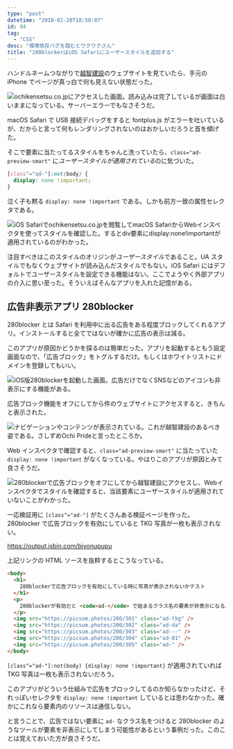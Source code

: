 ```yaml
---
type: "post"
datetime: "2018-02-28T18:58:07"
id: 94
tag:
  - "CSS"
desc: "環境依存バグを踏むとワクワクさん"
title: "280blockerはiOS Safariにユーザースタイルを追加する"
---
```


ハンドルネームつながりで[越智建設](http://ochikensetsu.co.jp/)のウェブサイトを見ていたら、手元の iPhone でページが真っ白で何も見えない状態だった。

<img src="/img/280blocker/nope.png" alt="ochikensetsu.co.jpにアクセスした画面。読み込みは完了しているが画面は白いままになっている。サーバーエラーでもなさそうだ。" />

macOS Safari で USB 接続デバッグをすると fontplus.js がエラーを吐いているが、だからと言って何もレンダリングされないのはおかしいだろうと首を傾げた。

そこで要素に当たってるスタイルをちゃんと洗っていたら、`class="ad-preview-smart"` に*ユーザースタイルが適用されている*のに気づいた。

<!-- prettier-ignore -->
```css
[class^="ad-"]:not(body) {
  display: none !important;
}
```

泣く子も黙る `display: none !important` である。しかも前方一致の属性セレクタである。

<img src="/img/280blocker/active.png" alt="iOS Safariでochikensetsu.co.jpを閲覧してmacOS SafariからWebインスペクタを使ってスタイルを確認した。するとdiv要素にdisplay:none!importantが適用されているのがわかった。" />

注目すべきはこのスタイルのオリジンが*ユーザースタイル*であること。UA スタイルでもなくウェブサイトが読み込んだスタイルでもない。iOS Safari にはデフォルトでユーザースタイルを設定できる機能はない。ここでようやく外部アプリの介入に思い至った。そういえばそんなアプリを入れた記憶がある。

## 広告非表示アプリ 280blocker

280blocker とは Safari を利用中に出る広告をある程度ブロックしてくれるアプリ。インストールすると全てではないが確かに広告の表示は減る。

このアプリが原因かどうかを探るのは簡単だった。アプリを起動するともう設定画面なので、「広告ブロック」をトグルするだけ。もしくはホワイトリストにドメインを登録してもいい。

<img src="/img/280blocker/setting.png" alt="iOS版280blockerを起動した画面。広告だけでなくSNSなどのアイコンも非表示にする機能がある。" />

広告ブロック機能をオフにしてから件のウェブサイトにアクセスすると、きちんと表示された。

<img src="/img/280blocker/yep.png" alt="ナビゲーションやコンテンツが表示されている。これが越智建設のあるべき姿である。さしずめOchi Prideと言ったところか。" />

Web インスペクタで確認すると、`class="ad-preview-smart"` に当たっていた `display: none !important` がなくなっている。やはりこのアプリが原因とみて良さそうだ。

<img src="/img/280blocker/inactive.png" alt="280blockerで広告ブロックをオフにしてから越智建設にアクセスし、Webインスペクタでスタイルを確認すると、当該要素にユーザースタイルが適用されていないことがわかった。" />

一応検証用に `[class^="ad-"]` がたくさんある検証ページを作った。280blocker で広告ブロックを有効にしていると TKG 写真が一枚も表示されない。

https://output.jsbin.com/biyonupupu

上記リンクの HTML ソースを抜粋するとこうなっている。

```html
<body>
  <h1>
    280blockerで広告ブロックを有効にしている時に写真が表示されないかテスト
  </h1>
  <p>
    280blockerが有効だと <code>ad-</code> で始まるクラス名の要素が非表示になる。
  </p>
  <img src="https://picsum.photos/200/301" class="ad-tkg" />
  <img src="https://picsum.photos/200/302" class="ad-da" />
  <img src="https://picsum.photos/200/303" class="ad---" />
  <img src="https://picsum.photos/200/304" class="ad-01" />
  <img src="https://picsum.photos/200/305" class="ad-" />
</body>
```

`[class^="ad-"]:not(body) {display: none !important}` が適用されていれば TKG 写真は一枚も表示されないだろう。

このアプリがどういう仕組みで広告をブロックしてるのか知らなかったけど、それっぽいセレクタを `display: none !important` しているとは思わなかった。確かにこれなら要素内のリソースは通信しない。

と言うことで、広告ではない要素に `ad-` なクラス名をつけると 280blocker のようなツールが要素を非表示にしてしまう可能性があるという事例だった。このことは覚えておいた方が良さそうだ。
